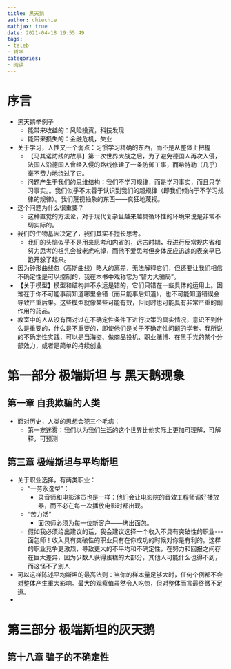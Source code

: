 ```yaml
---
title: 黑天鹅
author: chiechie
mathjax: true
date: 2021-04-18 19:55:49
tags: 
- taleb
- 哲学
categories: 
- 阅读
---
```


# 序言

- 黑天鹅举例子
    - 能带来收益的：风险投资，科技发现
    - 能带来损失的：金融危机，失业
- 关于学习，人性又一个弱点：习惯学习精确的东西，而不是从整体上把握
    - 【马其诺防线的故事】第一次世界大战之后，为了避免德国人再次入侵，法国人沿德国人曾经入侵的路线修建了一条防御工事，而希特勒（几乎）毫不费力地绕过了它。
    - 问题产生于我们的思维结构：我们不学习规律，而是学习事实，而且只学习事实。。我们似乎不太善于认识到我们的超规律（即我们倾向于不学习规律的规律）。我们蔑视抽象的东西——疯狂地蔑视。
- 这个问题为什么很重要？
    - 这种直觉的方法论，对于现代复杂且越来越具循环性的环境来说是非常不切实际的。
- 我们的生物基因决定了，我们其实不擅长思考。
    - 我们的头脑似乎不是用来思考和内省的，远古时期，我进行反常规内省和努力思考的祖先会被老虎吃掉，而他不爱思考但身体反应迅速的表亲早已跑开躲了起来。
- 因为钟形曲线忽（高斯曲线）略大的离差，无法解释它们，但还要让我们相信不确定性是可以控制的，我在本书中戏称它为“智力大骗局”。
- 【关于模型】模型和结构并不永远是错的，它们只错在一些具体的运用上。困难在于你不可能事前知道哪里会错（而只能事后知道），也不可能知道错误会导致严重后果。这些模型就像某些可能有效，但同时也可能具有非常严重的副作用的药品。
- 教室中的人从没有面对过在不确定性条件下进行决策的真实情况，意识不到什么是重要的，什么是不重要的，即使他们是关于不确定性问题的学者。我所说的不确定性实践，可以是当海盗、做商品投机、职业赌博、在黑手党的某个分部效力，或者是简单的持续创业

# 第一部分 极端斯坦 与 黑天鹅现象
## 第一章 自我欺骗的人类

- 面对历史，人类的思想会犯三个毛病：
    - 第一宠迷雾：我们以为我们生活的这个世界比他实际上更加可理解，可解释，可预测

## 第三章 极端斯坦与平均斯坦

- 关于职业选择，有两类职业：
    - “一劳永逸型”：
        - 录音师和电影演员也是一样：他们会让电影院的音效工程师调好播放器，而不必在每一次播放电影时都出现。
    - “苦力活”
        - 面包师必须为每一位新客户——烤出面包。
    - 假如我必须给出建议的话，我会建议选择一个收入不具有突破性的职业---面包师！收入具有突破性的职业只有在你成功的时候对你是有利的。这样的职业竞争更激烈，导致更大的不平均和不确定性，在努力和回报之间存在巨大差异，因为少数人获得蛋糕的大部分，其他人可能什么也得不到，而这怪不了别人
- 可以这样陈述平均斯坦的最高法则：当你的样本量足够大时，任何个例都不会对整体产生重大影响。最大的观察值虽然令人吃惊，但对整体而言最终微不足道。
- 

# 第三部分 极端斯坦的灰天鹅
## 第十八章 骗子的不确定性
